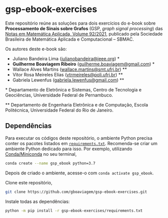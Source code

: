 # gsp-ebook-exercises

Este repositório reúne as soluções para dois exercícios do e-book sobre **Processamento de Sinais sobre Grafos** (GSP, _graph signal processing_) das [Notas em Matemática Aplicada, Volume 92/2021](https://proceedings.science/notas-sbmac), publicado pela Sociedade Brasileira de Matemática Aplicada e Computacional – SBMAC.

Os autores deste e-book são:

- Juliano Bandeira Lima ([julianobandeira@ieee.org](mailto:julianobandeira@ieee.org)) *
- **Guilherme Boaviagem Ribeiro** ([guilherme.boaviagem@gmail.com](mailto:guilherme.boaviagem@gmail.com)) *
- Wallace Alves Martins ([wallace.martins@smt.ufrj.br](mailto:wallace.martins@smt.ufrj.br)) **
- Vitor Rosa Meireles Elias ([vtrmeireles@poli.ufrj.br](mailto:vtrmeireles@poli.ufrj.br)) **
- Gabriela Lewenfus ([gabriela.lewenfus@gmail.com](mailto:gabriela.lewenfus@gmail.com)) **

\* Departamento de Eletrônica e Sistemas, Centro de Tecnologia e Geociências, Universidade Federal de Pernambuco.

** Departamento de Engenharia Eletrônica e de Computação, Escola Politécnica, Universidade Federal do Rio de Janeiro.

## Dependências

Para executar os códigos deste repositório, o ambiente Python precisa conter os pacotes listados em [`requirements.txt`](requirements.txt). Recomenda-se criar um ambiente Python dedicado para isso. Por exemplo, utilizando [Conda/Miniconda](https://docs.conda.io/en/latest/miniconda.html) no seu terminal,
```sh
conda create --name gsp_ebook python=3.7
```
Depois de criado o ambiente, acesse-o com `conda activate gsp_ebook`.

Clone este repositório,
```sh
git clone https://github.com/gboaviagem/gsp-ebook-exercises.git
```

Instale todas as dependências:
```sh
python -m pip install -r gsp-ebook-exercises/requirements.txt
```
